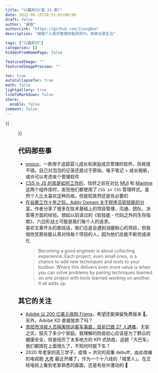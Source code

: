 ```yaml
---
title: "兴趣周刊(第 33 期)"
date: 2022-09-15T18:53:01+08:00
draft: false
author: "酱鲍"
authorLink: "https://github.com/JiangBao"
description: "根据个人爱好整理的每周周刊，简单记录生活"

tags: ["兴趣周刊"]
categories: []
hiddenFromHomePage: false

featuredImage: ""
featuredImagePreview: ""

toc: true
autoCollapseToc: true
math: false
lightgallery: true
linkToMarkdown: false
share:
  enable: false
comment: false
---
```

{{<figure src="https://jiangbao-1258001083.cos.ap-shanghai.myqcloud.com/dakao-shexian.jpg" title="电视剧《大考》，熟悉的老家画面">}}
<!--more-->

## 代码那些事
* [onoco](https://www.onoco.com/)，一款用于追踪婴儿成长和家庭成员管理的软件，风格很不错。自己对泡泡的记录还是过于原始，电子笔记 + 成长相册，或许可以考虑来个管理软件
* [CSS in JS 的库是如何工作的](https://mp.weixin.qq.com/s/_d8g3GXgMDD2X_YWtjk-jw)，恰好之前在对比 [MUI](https://mui.com/zh/) 和 [Mantine](https://mantine.dev/) 这两个组件库时，发现他们都使用了 `CSS in CSS` 管理样式。虽然个人比太喜欢这种风格，但是知其然还是有必要的
* [在谷歌工作十年之际，Addy Osmani 关于程序员软技能的分享](https://addyosmani.com/blog/software-engineering-soft-parts/)，作者分享了很多在技术基础上的项目管理、沟通、团队、决策等方面的经验。想起以前读过的《软技能 - 代码之外的生存指南》，六边形战士可能是我们每个人的追求。  
喜欢文章开头的那段话，我们总是会遇到消磨耐心的项目，但我很欣赏那些能认真对待每个项目的人，因为他们总能不断完成进化
  > Becoming a good engineer is about collecting experience. Each project, even small ones, is a chance to add new techniques and tools to your toolbox. Where this delivers even more value is when you can solve problems by pairing techniques learned on one project with tools learned working on another. It all adds up.

## 其它的关注
* [Adobe 以 200 亿美元收购 Figma](https://www.figma.com/blog/a-new-collaboration-with-adobe/)，希望还能保留免费版本 🐶。另外，Adobe XD 直接放弃了吗？
* [贵阳市涉疫人员隔离转运客车事故，目前已致 27 人遇难](https://www.zhihu.com/question/554261613)，无妄之灾，毁灭了多少个家庭。我理解的防疫初心应该是为了群众的健康安全，但是经历了太多地方的 KPI 式防疫，这趟「大巴车」我们都困在上面很久了，不知何时能下车？
* 2020 年老家的高三学子，疫情 + 洪灾的双重 debuff，由此改编的电视剧 [大考](http://ent.china.com.cn/xwtt/detail2_2022_09/21/3615344.html) 最近开播了，作为一个十八线的「城里人」，在正经电视上看到老家熟悉的画面，还是有些许激动的 🥳
